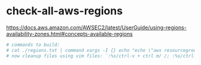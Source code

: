 # check-all-aws-regions

https://docs.aws.amazon.com/AWSEC2/latest/UserGuide/using-regions-availability-zones.html#concepts-available-regions
```bash
# commands to build:
# cat ./regions.txt | command xargs -I {} echo "echo \"aws resourcegroupstaggingapi get-resources --region {}\$(aws resourcegroupstaggingapi get-resources --region {})\"" > regions.sh
# now cleanup files using vim files: `:%s/ctrl-v + ctrl m/ /; :%s/ctrl-v + ctrl m//;`
```
